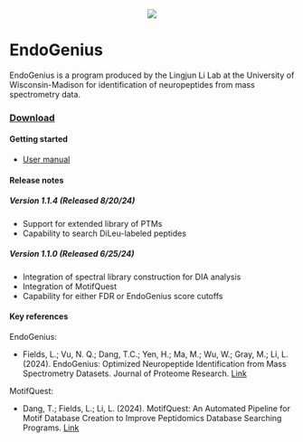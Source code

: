 <div align="center">
<img src="https://github.com/user-attachments/assets/9c44a28d-2e48-4959-904f-ca571fc44af3">
</div>

# EndoGenius

EndoGenius is a program produced by the Lingjun Li Lab at the University of Wisconsin-Madison for identification of neuropeptides from mass spectrometry data.

### [Download](https://github.com/lingjunli-research/EndoGenius-v2.0/releases)

#### Getting started
* [User manual](https://docs.google.com/document/d/e/2PACX-1vRwKSjIl6wu88MTObZ7G0QYl9wzg7Rm065o4AxM1zzAMspEfHChLMcHMmWFWD8BjLIKSsvsqONeHknb/pub)

#### Release notes
##### Version 1.1.4 (Released 8/20/24)
* Support for extended library of PTMs
* Capability to search DiLeu-labeled peptides
##### Version 1.1.0 (Released 6/25/24)
* Integration of spectral library construction for DIA analysis
* Integration of MotifQuest
* Capability for either FDR or EndoGenius score cutoffs

#### Key references
EndoGenius:
* Fields, L.; Vu, N. Q.; Dang, T.C.; Yen, H.; Ma, M.; Wu, W.; Gray, M.; Li, L. (2024). EndoGenius: Optimized Neuropeptide Identification from Mass Spectrometry Datasets. Journal of Proteome Research. [Link](https://pubs.acs.org/doi/full/10.1021/acs.jproteome.3c00758)


MotifQuest:
* Dang, T.; Fields, L.; Li, L. (2024). MotifQuest: An Automated Pipeline for Motif Database Creation to Improve Peptidomics Database Searching Programs. [Link](https://pubs.acs.org/doi/10.1021/jasms.4c00192)
